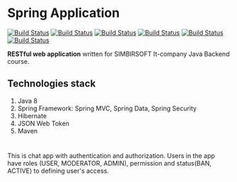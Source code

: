 # Spring Application
[![Build Status](https://img.shields.io/badge/Spring-6DB33F?style=for-the-badge&logo=spring&logoColor=white)]() [![Build Status](https://img.shields.io/badge/JWT-000000?style=for-the-badge&logo=JSON%20web%20tokens&logoColor=white)]() [![Build Status](https://img.shields.io/badge/apache_maven-C71A36?style=for-the-badge&logo=apachemaven&logoColor=white)]() [![Build Status](https://img.shields.io/badge/MySQL-005C84?style=for-the-badge&logo=mysql&logoColor=white)]() [![Build Status](https://img.shields.io/badge/Java-ED8B00?style=for-the-badge&logo=java&logoColor=white)]() [![Build Status](https://img.shields.io/badge/Hibernate-59666C?style=for-the-badge&logo=Hibernate&logoColor=white)]() 

**RESTful web application** written for SIMBIRSOFT It-company Java Backend course. 

## Technologies stack
1. Java 8
2. Spring Framework: Spring MVC, Spring Data, Spring Security
3. Hibernate
4. JSON Web Token
5. Maven

#
This is chat app with authentication and authorization. Users in the app have roles (USER, MODERATOR, ADMIN), permission and status(BAN, ACTIVE) to defining user's access.
